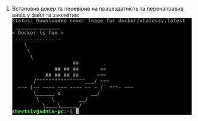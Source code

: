 1. Встановив докер та перевірив на працездатність та перенаправив вивід у файл та закомітив:
![docker work](./image/docker_is_fun.png)
